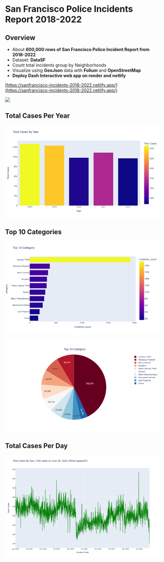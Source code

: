 # San Francisco Police Incidents Report 2018-2022
## Overview
- About **600,000 rows of San Francisco Police Incident Report from 2018-2022** 
- Dataset: **DataSF**
- Count total incidents group by Neighborhoods
- Visualize using **GeoJson** data with **Folium** and **OpenStreetMap**
- **Deploy Dash Interactive web app on render and netlify**

[https://sanfrancisco-incidents-2018-2022.netlify.app/](https://sanfrancisco-incidents-2018-2022.netlify.app/)


![](images/sf_map.gif)

## Total Cases Per Year
![png](images/cases_by_year.png)

## Top 10 Categories
![png](images/category_10_bar.png)

![png](images/category_10_pie.png)

## Total Cases Per Day
![png](images/cases_by_day.png)
